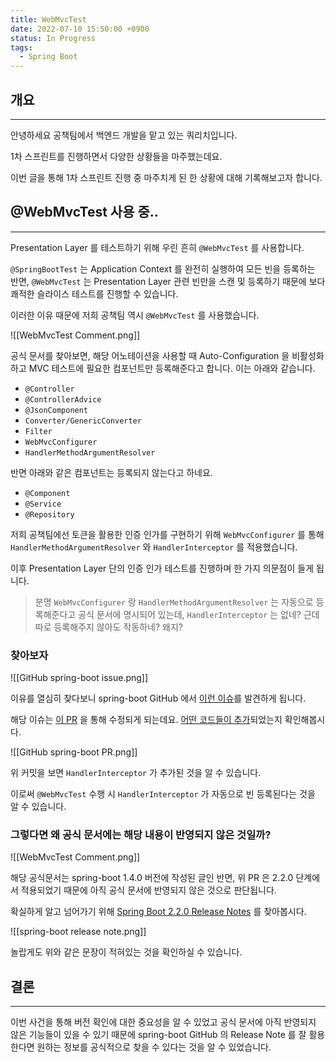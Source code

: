 ```yaml
---
title: WebMvcTest
date: 2022-07-10 15:50:00 +0900
status: In Progress
tags:
  - Spring Boot
---
```


## 개요

---

안녕하세요 공책팀에서 백엔드 개발을 맡고 있는 쿼리치입니다.

1차 스프린트를 진행하면서 다양한 상황들을 마주했는데요.

이번 글을 통해 1차 스프린트 진행 중 마주치게 된 한 상황에 대해 기록해보고자 합니다.

## @WebMvcTest 사용 중..

---

Presentation Layer 를 테스트하기 위해 우린 흔히 `@WebMvcTest` 를 사용합니다.

`@SpringBootTest` 는 Application Context 를 완전히 실행하여 모든 빈을 등록하는 반면, `@WebMvcTest` 는 Presentation Layer 관련 빈만을 스캔 및 등록하기 때문에 보다 쾌적한 슬라이스 테스트를 진행할 수 있습니다.

이러한 이유 때문에 저희 공책팀 역시 `@WebMvcTest` 를 사용했습니다.

![[WebMvcTest Comment.png]]

공식 문서를 찾아보면, 해당 어노테이션을 사용할 때 Auto-Configuration 을 비활성화하고 MVC 테스트에 필요한 컴포넌트만 등록해준다고 합니다. 이는 아래와 같습니다.

- `@Controller`
- `@ControllerAdvice`
- `@JsonComponent`
- `Converter/GenericConverter`
- `Filter`
- `WebMvcConfigurer`
- `HandlerMethodArgumentResolver`

반면 아래와 같은 컴포넌트는 등록되지 않는다고 하네요.

- `@Component`
- `@Service`
- `@Repository`

저희 공책팀에선 토큰을 활용한 인증 인가를 구현하기 위해 `WebMvcConfigurer` 를 통해 `HandlerMethodArgumentResolver` 와 `HandlerInterceptor` 를 적용했습니다.

이후 Presentation Layer 단의 인증 인가 테스트를 진행하며 한 가지 의문점이 들게 됩니다.

> 분명 `WebMvcConfigurer` 랑 `HandlerMethodArgumentResolver` 는 자동으로 등록해준다고 공식 문서에 명시되어 있는데, `HandlerInterceptor` 는 없네? 근데 따로 등록해주지 않아도 작동하네? 왜지?
> 

### 찾아보자

![[GitHub spring-boot issue.png]]

이유를 열심히 찾다보니 spring-boot GitHub 에서 [이런 이슈](https://github.com/spring-projects/spring-boot/issues/17572)를 발견하게 됩니다.

해당 이슈는 [이 PR](https://github.com/spring-projects/spring-boot/pull/17600) 을 통해 수정되게 되는데요. [어떤 코드들이 추가](https://github.com/spring-projects/spring-boot/commit/9f69b61d493c29ff5026bbbee306d507d60a0eac)되었는지 확인해봅시다.

![[GitHub spring-boot PR.png]]

위 커밋을 보면 `HandlerInterceptor` 가 추가된 것을 알 수 있습니다.

이로써 `@WebMvcTest` 수행 시 `HandlerInterceptor` 가 자동으로 빈 등록된다는 것을 알 수 있습니다.

### 그렇다면 왜 공식 문서에는 해당 내용이 반영되지 않은 것일까?

![[WebMvcTest Comment.png]]

해당 공식문서는 spring-boot 1.4.0 버전에 작성된 글인 반면, 위 PR 은 2.2.0 단계에서 적용되었기 때문에 아직 공식 문서에 반영되지 않은 것으로 판단됩니다.

확실하게 알고 넘어가기 위해 [Spring Boot 2.2.0 Release Notes](https://github.com/spring-projects/spring-boot/wiki/Spring-Boot-2.2.0-Release-Notes) 를 찾아봅시다.

![[spring-boot release note.png]]

놀랍게도 위와 같은 문장이 적혀있는 것을 확인하실 수 있습니다.

## 결론

---

이번 사건을 통해 버전 확인에 대한 중요성을 알 수 있었고 공식 문서에 아직 반영되지 않은 기능들이 있을 수 있기 때문에 spring-boot GitHub 의 Release Note 를 잘 활용한다면 원하는 정보를 공식적으로 찾을 수 있다는 것을 알 수 있었습니다.
